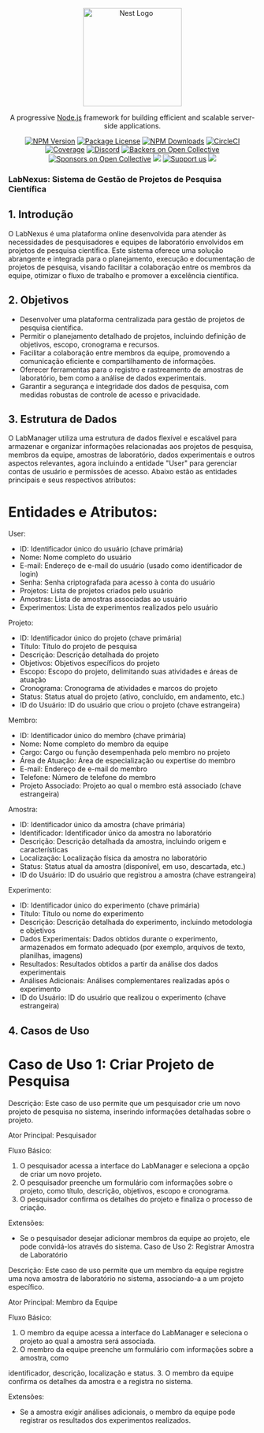 <p align="center">
  <a href="http://nestjs.com/" target="blank"><img src="https://nestjs.com/img/logo-small.svg" width="200" alt="Nest Logo" /></a>
</p>

[circleci-image]: https://img.shields.io/circleci/build/github/nestjs/nest/master?token=abc123def456
[circleci-url]: https://circleci.com/gh/nestjs/nest

  <p align="center">A progressive <a href="http://nodejs.org" target="_blank">Node.js</a> framework for building efficient and scalable server-side applications.</p>
    <p align="center">
<a href="https://www.npmjs.com/~nestjscore" target="_blank"><img src="https://img.shields.io/npm/v/@nestjs/core.svg" alt="NPM Version" /></a>
<a href="https://www.npmjs.com/~nestjscore" target="_blank"><img src="https://img.shields.io/npm/l/@nestjs/core.svg" alt="Package License" /></a>
<a href="https://www.npmjs.com/~nestjscore" target="_blank"><img src="https://img.shields.io/npm/dm/@nestjs/common.svg" alt="NPM Downloads" /></a>
<a href="https://circleci.com/gh/nestjs/nest" target="_blank"><img src="https://img.shields.io/circleci/build/github/nestjs/nest/master" alt="CircleCI" /></a>
<a href="https://coveralls.io/github/nestjs/nest?branch=master" target="_blank"><img src="https://coveralls.io/repos/github/nestjs/nest/badge.svg?branch=master#9" alt="Coverage" /></a>
<a href="https://discord.gg/G7Qnnhy" target="_blank"><img src="https://img.shields.io/badge/discord-online-brightgreen.svg" alt="Discord"/></a>
<a href="https://opencollective.com/nest#backer" target="_blank"><img src="https://opencollective.com/nest/backers/badge.svg" alt="Backers on Open Collective" /></a>
<a href="https://opencollective.com/nest#sponsor" target="_blank"><img src="https://opencollective.com/nest/sponsors/badge.svg" alt="Sponsors on Open Collective" /></a>
  <a href="https://paypal.me/kamilmysliwiec" target="_blank"><img src="https://img.shields.io/badge/Donate-PayPal-ff3f59.svg"/></a>
    <a href="https://opencollective.com/nest#sponsor"  target="_blank"><img src="https://img.shields.io/badge/Support%20us-Open%20Collective-41B883.svg" alt="Support us"></a>
  <a href="https://twitter.com/nestframework" target="_blank"><img src="https://img.shields.io/twitter/follow/nestframework.svg?style=social&label=Follow"></a>
</p>
  <!--[![Backers on Open Collective](https://opencollective.com/nest/backers/badge.svg)](https://opencollective.com/nest#backer)
  [![Sponsors on Open Collective](https://opencollective.com/nest/sponsors/badge.svg)](https://opencollective.com/nest#sponsor)-->

### LabNexus: Sistema de Gestão de Projetos de Pesquisa Científica

## 1. Introdução

O LabNexus é uma plataforma online desenvolvida para atender às necessidades de pesquisadores e equipes de laboratório envolvidos em projetos de pesquisa científica. Este sistema oferece uma solução abrangente e integrada para o planejamento, execução e documentação de projetos de pesquisa, visando facilitar a colaboração entre os membros da equipe, otimizar o fluxo de trabalho e promover a excelência científica.

## 2. Objetivos

- Desenvolver uma plataforma centralizada para gestão de projetos de pesquisa científica.
- Permitir o planejamento detalhado de projetos, incluindo definição de objetivos, escopo, cronograma e recursos.
- Facilitar a colaboração entre membros da equipe, promovendo a comunicação eficiente e compartilhamento de informações.
- Oferecer ferramentas para o registro e rastreamento de amostras de laboratório, bem como a análise de dados experimentais.
- Garantir a segurança e integridade dos dados de pesquisa, com medidas robustas de controle de acesso e privacidade.

## 3. Estrutura de Dados

O LabManager utiliza uma estrutura de dados flexível e escalável para armazenar e organizar informações relacionadas aos projetos de pesquisa, membros da equipe, amostras de laboratório, dados experimentais e outros aspectos relevantes, agora incluindo a entidade "User" para gerenciar contas de usuário e permissões de acesso. Abaixo estão as entidades principais e seus respectivos atributos:

# Entidades e Atributos:

User:
- ID: Identificador único do usuário (chave primária)
- Nome: Nome completo do usuário
- E-mail: Endereço de e-mail do usuário (usado como identificador de login)
- Senha: Senha criptografada para acesso à conta do usuário
- Projetos: Lista de projetos criados pelo usuário
- Amostras: Lista de amostras associadas ao usuário
- Experimentos: Lista de experimentos realizados pelo usuário

Projeto:
- ID: Identificador único do projeto (chave primária)
- Título: Título do projeto de pesquisa
- Descrição: Descrição detalhada do projeto
- Objetivos: Objetivos específicos do projeto
- Escopo: Escopo do projeto, delimitando suas atividades e áreas de atuação
- Cronograma: Cronograma de atividades e marcos do projeto
- Status: Status atual do projeto (ativo, concluído, em andamento, etc.)
- ID do Usuário: ID do usuário que criou o projeto (chave estrangeira)

Membro:
- ID: Identificador único do membro (chave primária)
- Nome: Nome completo do membro da equipe
- Cargo: Cargo ou função desempenhada pelo membro no projeto
- Área de Atuação: Área de especialização ou expertise do membro
- E-mail: Endereço de e-mail do membro
- Telefone: Número de telefone do membro
- Projeto Associado: Projeto ao qual o membro está associado (chave estrangeira)


Amostra:
- ID: Identificador único da amostra (chave primária)
- Identificador: Identificador único da amostra no laboratório
- Descrição: Descrição detalhada da amostra, incluindo origem e características
- Localização: Localização física da amostra no laboratório
- Status: Status atual da amostra (disponível, em uso, descartada, etc.)
- ID do Usuário: ID do usuário que registrou a amostra (chave estrangeira)

Experimento:
- ID: Identificador único do experimento (chave primária)
- Título: Título ou nome do experimento
- Descrição: Descrição detalhada do experimento, incluindo metodologia e objetivos
- Dados Experimentais: Dados obtidos durante o experimento, armazenados em formato adequado (por exemplo, arquivos de texto, planilhas, imagens)
- Resultados: Resultados obtidos a partir da análise dos dados experimentais
- Análises Adicionais: Análises complementares realizadas após o experimento
- ID do Usuário: ID do usuário que realizou o experimento (chave estrangeira)


## 4. Casos de Uso

# Caso de Uso 1: Criar Projeto de Pesquisa
Descrição:
Este caso de uso permite que um pesquisador crie um novo projeto de pesquisa no sistema, inserindo informações detalhadas sobre o projeto.

Ator Principal:
Pesquisador

Fluxo Básico:
1. O pesquisador acessa a interface do LabManager e seleciona a opção de criar um novo projeto.
2. O pesquisador preenche um formulário com informações sobre o projeto, como título, descrição, objetivos, escopo e cronograma.
3. O pesquisador confirma os detalhes do projeto e finaliza o processo de criação.

Extensões:
- Se o pesquisador desejar adicionar membros da equipe ao projeto, ele pode convidá-los através do sistema.
Caso de Uso 2: Registrar Amostra de Laboratório

Descrição:
Este caso de uso permite que um membro da equipe registre uma nova amostra de laboratório no sistema, associando-a a um projeto específico.

Ator Principal:
Membro da Equipe

Fluxo Básico:
1. O membro da equipe acessa a interface do LabManager e seleciona o projeto ao qual a amostra será associada.
2. O membro da equipe preenche um formulário com informações sobre a amostra, como

 identificador, descrição, localização e status.
3. O membro da equipe confirma os detalhes da amostra e a registra no sistema.

Extensões:
- Se a amostra exigir análises adicionais, o membro da equipe pode registrar os resultados dos experimentos realizados.


